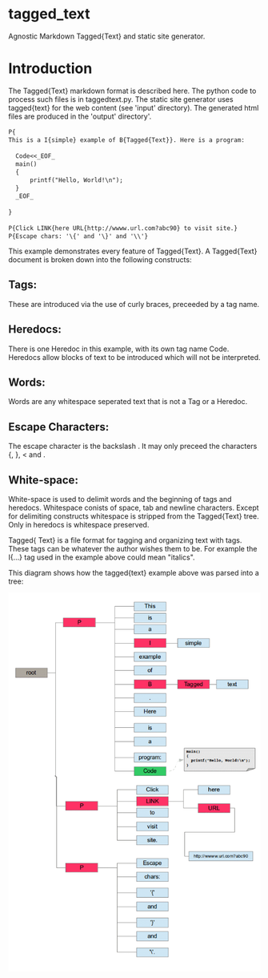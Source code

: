 # tagged_text
Agnostic Markdown Tagged{Text} and static site generator.

# Introduction
The Tagged{Text} markdown format is described here. The python code to process such files is in taggedtext.py.
The static site generator uses tagged{text} for the web content (see 'input' directory). The generated html files are produced
in the 'output' directory'.


```
P{
This is a I{simple} example of B{Tagged{Text}}. Here is a program:

  Code<<_EOF_
  main()
  {
	  printf("Hello, World!\n");
  }
  _EOF_

}

P{Click LINK{here URL{http://wwww.url.com?abc90} to visit site.}
P{Escape chars: '\{' and '\}' and '\\'}
```

This example demonstrates every feature of Tagged{Text}. A Tagged{Text} document is broken down into the following constructs:

## Tags:
These are introduced via the use of curly braces, preceeded by a tag name.

## Heredocs:
There is one Heredoc in this example, with its own tag name Code. Heredocs allow blocks of text to be introduced which will not be interpreted.

## Words:
Words are any whitespace seperated text that is not a Tag or a Heredoc.

## Escape Characters:
The escape character is the backslash \. It may only preceed the characters {, }, < and \.

## White-space:
White-space is used to delimit words and the beginning of tags and heredocs. Whitespace conists of space, tab and newline characters. Except for delimiting constructs whitespace is stripped from the Tagged{Text} tree. Only in heredocs is whitespace preserved.


Tagged{ Text} is a file format for tagging and organizing text with tags. These tags can be whatever the author wishes them to be. For example the I{...} tag used in the example above could mean "italics".

This diagram shows how the tagged{text} example above was parsed into a tree:

!["TaggedText Tree"](https://github.com/kjs452/tagged_text/blob/main/doc/tt_tree10.png "TaggedText Tree")


